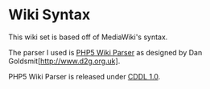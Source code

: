 Wiki Syntax
===========

This wiki set is based off of MediaWiki's syntax.

The parser I used is [PHP5 Wiki Parser](http://www.d2g.org.uk/index.php?plugin=home&action=WikiParser) as designed by Dan Goldsmit[http://www.d2g.org.uk].

PHP5 Wiki Parser is released under [CDDL 1.0](http://www.opensource.org/licenses/CDDL-1.0).



